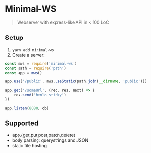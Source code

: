 # Minimal-WS
> Webserver with express-like API in < 100 LoC

## Setup
1. `yarn add minimal-ws`
2. Create a server:
```js
const mws = require('minimal-ws')
const path = require('path')
const app = mws()

app.use('/public', mws.useStatic(path.join(__dirname, 'public')))

app.get('/someUrl', (req, res, next) => {
	res.send('henlo stinky')
})

app.listen(8080, cb)
```

## Supported
* app.{get,put,post,patch,delete}
* body parsing: querystrings and JSON
* static file hosting